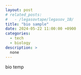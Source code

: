 ```yaml
---
layout: post
# related_posts:
#   - /legasovtape/legasov_1B/
title: "bio sample"
date: 2024-05-22 11:00:00 +0900
categories: 
  - tech
  - biology
description: >
  none
---
```


bio temp